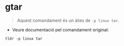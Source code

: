 # gtar

> Aquest comandament és un àlies de `-p linux tar`.

- Veure documentació pel comandament original:

`tldr -p linux tar`
